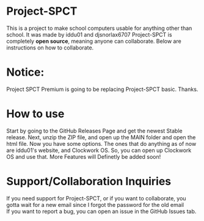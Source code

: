 # Project-SPCT
This is a project to make school computers usable for anything other than school. It was made by iddu01 and djsnorlax6707
Project-SPCT is completely **open source**, meaning anyone can collaborate. Below are instructions on how to collaborate. 
# Notice:
Project SPCT Premium is going to be replacing Project-SPCT basic. Thanks.
# How to use
Start by going to the GitHub Releases Page and get the newest Stable release. Next, unzip the ZIP file, and open up the MAIN folder and open the html file. Now you have some options. The ones that do anything as of now are iddu01's website, and Clockwork OS. So, you can open up Clockwork OS and use that. More Features will Definetly be added soon!
# Support/Collaboration Inquiries
If you need support for Project-SPCT, or if you want to collaborate, you gotta wait for a new email since I forgot the password for the old email<br>
If you want to report a bug, you can open an issue in the GitHub Issues tab. 



